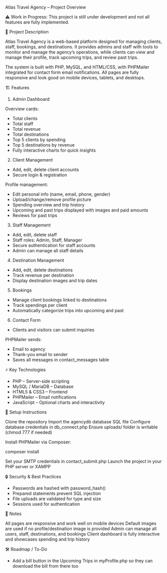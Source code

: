 Atlas Travel Agency – Project Overview

⚠️ Work in Progress: This project is still under development and not all features are fully implemented.

📌 Project Description

Atlas Travel Agency is a web-based platform designed for managing clients, staff, bookings, and destinations. It provides admins and staff with tools to monitor and manage the agency’s operations, while clients can view and manage their profile, track upcoming trips, and review past trips.

The system is built with PHP, MySQL, and HTML/CSS, with PHPMailer integrated for contact form email notifications. All pages are fully responsive and look good on mobile devices, tablets, and desktops.

🏗 Features
1. Admin Dashboard

Overview cards:

- Total clients
- Total staff
- Total revenue
- Total destinations
- Top 5 clients by spending
- Top 5 destinations by revenue
- Fully interactive charts for quick insights

2. Client Management
- Add, edit, delete client accounts
- Secure login & registration

Profile management:
- Edit personal info (name, email, phone, gender)
- Upload/change/remove profile picture
- Spending overview and trip history
- Upcoming and past trips displayed with images and paid amounts
- Reviews for past trips

3. Staff Management
- Add, edit, delete staff
- Staff roles: Admin, Staff, Manager
- Secure authentication for staff accounts
- Admin can manage all staff details

4. Destination Management
- Add, edit, delete destinations
- Track revenue per destination
- Display destination images and trip dates

5. Bookings
- Manage client bookings linked to destinations
- Track spendings per client
- Automatically categorize trips into upcoming and past

6. Contact Form
- Clients and visitors can submit inquiries

PHPMailer sends:
- Email to agency
- Thank-you email to sender
- Saves all messages in contact_messages table

⚡ Key Technologies

- PHP – Server-side scripting
- MySQL / MariaDB – Database
- HTML5 & CSS3 – Frontend
- PHPMailer – Email notifications
- JavaScript – Optional charts and interactivity

🚀 Setup Instructions

Clone the repository
Import the agencydb database SQL file
Configure database credentials in db_connect.php
Ensure uploads/ folder is writable (chmod 777 if needed)

Install PHPMailer via Composer:

composer install

Set your SMTP credentials in contact_submit.php
Launch the project in your PHP server or XAMPP

🔒 Security & Best Practices

- Passwords are hashed with password_hash()
- Prepared statements prevent SQL injection
- File uploads are validated for type and size
- Sessions used for authentication

📌 Notes

All pages are responsive and work well on mobile devices
Default images are used if no profile/destination image is provided
Admin can manage all users, staff, destinations, and bookings
Client dashboard is fully interactive and showcases spending and trip history

🛠 Roadmap / To-Do
- Add a bill button in the Upcoming Trips in myProfile.php so they can download the bill from there too
